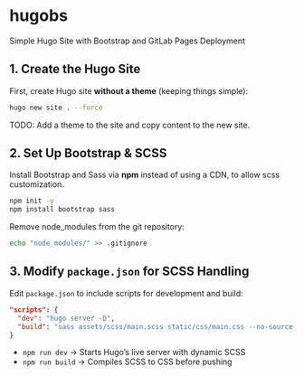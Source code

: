 # hugobs

Simple Hugo Site with Bootstrap and GitLab Pages Deployment

## 1. Create the Hugo Site

First, create Hugo site **without a theme** (keeping things simple):

```bash
hugo new site . --force
```

TODO: Add a theme to the site and copy content to the new site.


## 2. Set Up Bootstrap & SCSS

Install Bootstrap and Sass via **npm** instead of using a CDN, to allow scss customization.

```bash
npm init -y
npm install bootstrap sass
```

Remove node_modules from the git repository:

```bash
echo "node_modules/" >> .gitignore
```

## 3. Modify `package.json` for SCSS Handling

Edit `package.json` to include scripts for development and build:

```json
"scripts": {
  "dev": "hugo server -D",
  "build": "sass assets/scss/main.scss static/css/main.css --no-source-map --style=compressed"
}
```

- `npm run dev` → Starts Hugo’s live server with dynamic SCSS
- `npm run build` → Compiles SCSS to CSS before pushing
